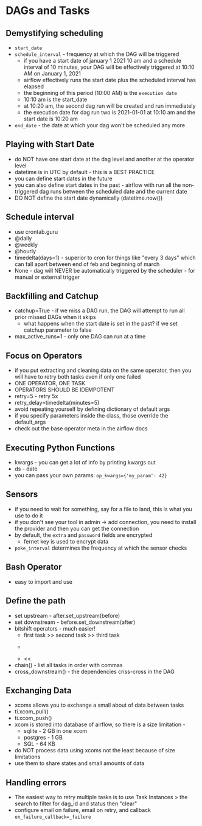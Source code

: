 # DAGs and Tasks

## Demystifying scheduling

- `start_date`
- `schedule_interval` - frequency at which the DAG will be triggered
  - if you have a start date of january 1 2021 10 am and a schedule interval of 10 minutes, your DAG will be effectively triggered at 10:10 AM on January 1, 2021
  - airflow effectively runs the start date plus the scheduled interval has elapsed
  - the beginning of this period (10:00 AM) is the `execution date`
  - 10:10 am is the start_date
  - at 10:20 am, the second dag run will be created and run immediately
  - the execution date for dag run two is 2021-01-01 at 10:10 am and the start date is 10:20 am
- `end_date` - the date at which your dag won't be scheduled any more

## Playing with Start Date

- do NOT have one start date at the dag level and another at the operator level
- datetime is in UTC by default - this is a BEST PRACTICE
- you can define start dates in the future
- you can also define start dates in the past - airflow with run all the non-triggered dag runs between the scheduled date and the current date
- DO NOT define the start date dynamically (datetime.now())

## Schedule interval

- use crontab.guru
- @daily
- @weekly
- @hourly
- timedelta(days=1) - superior to cron for things like "every 3 days" which can fall apart between end of feb and beginning of march
- None - dag will NEVER be automatically triggered by the scheduler - for manual or external trigger

## Backfilling and Catchup

- catchup=True - if we miss a DAG run, the DAG will attempt to run all prior missed DAGs when it skips
  - what happens when the start date is set in the past? if we set catchup parameter to false
- max_active_runs=1 - only one DAG can run at a time

## Focus on Operators

- if you put extracting and cleaning data on the same operator, then you will have to retry both tasks even if only one failed
- ONE OPERATOR, ONE TASK
- OPERATORS SHOULD BE IDEMPOTENT
- retry=5 - retry 5x
- retry_delay=timedelta(minutes=5)
- avoid repeating yourself by defining dictionary of default args
- if you specify parameters inside the class, those override the default_args
- check out the base operator meta in the airflow docs

## Executing Python Functions

- kwargs - you can get a lot of info by printing kwargs out
- ds - date
- you can pass your own params: `op_kwargs={'my_param': 42}`

## Sensors

- if you need to wait for something, say for a file to land, this is what you use to do it
- if you don't see your tool in admin -> add connection, you need to install the provider and then you can get the connection
- by default, the `extra` and `password` fields are encrypted
  - fernet key is used to encrypt data
- `poke_interval` determines the frequency at which the sensor checks

## Bash Operator

- easy to import and use

## Define the path

- set upstream - after.set_upstream(before)
- set downstream - before.set_downstream(after)
- bitshift operators - much easier!
  - first task >> second task >> third task
  - > >
  - <<
- chain() - list all tasks in order with commas
- cross_downstream() - the dependencies criss-cross in the DAG

## Exchanging Data

- xcoms allows you to exchange a small about of data between tasks
- ti.xcom_pull()
- ti.xcom_push()
- xcom is stored into database of airflow, so there is a size limitation -
  - sqlite - 2 GB in one xcom
  - postgres - 1 GB
  - SQL - 64 KB
- do NOT process data using xcoms not the least because of size limitations
- use them to share states and small amounts of data

## Handling errors

- The easiest way to retry multiple tasks is to use Task Instances > the search to filter for dag_id and status then "clear"
- configure email on failure, email on retry, and callback `on_failure_callback=_failure`
